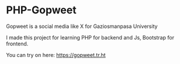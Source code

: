 # PHP-Gopweet
Gopweet is a social media like X for Gaziosmanpasa University

I made this project for learning PHP for backend and Js, Bootstrap for frontend.

You can try on here:
https://gopweet.tr.ht
